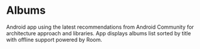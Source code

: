 # Albums
Android app using the latest recommendations from Android Community for architecture approach and libraries.
App displays albums list sorted by title with offline support powered by Room.


